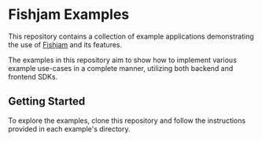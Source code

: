 # Fishjam Examples

This repository contains a collection of example applications demonstrating the use of [Fishjam](https://fishjam.io) and its features.

The examples in this repository aim to show how to implement various example use-cases in a complete manner, utilizing both backend and frontend SDKs.

## Getting Started

To explore the examples, clone this repository and follow the instructions provided in each example's directory.
